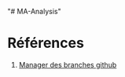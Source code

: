 "# MA-Analysis" 

# Références
1. [Manager des branches github](https://github.com/Kunena/Kunena-Forum/wiki/Create-a-new-branch-with-git-and-manage-branches)